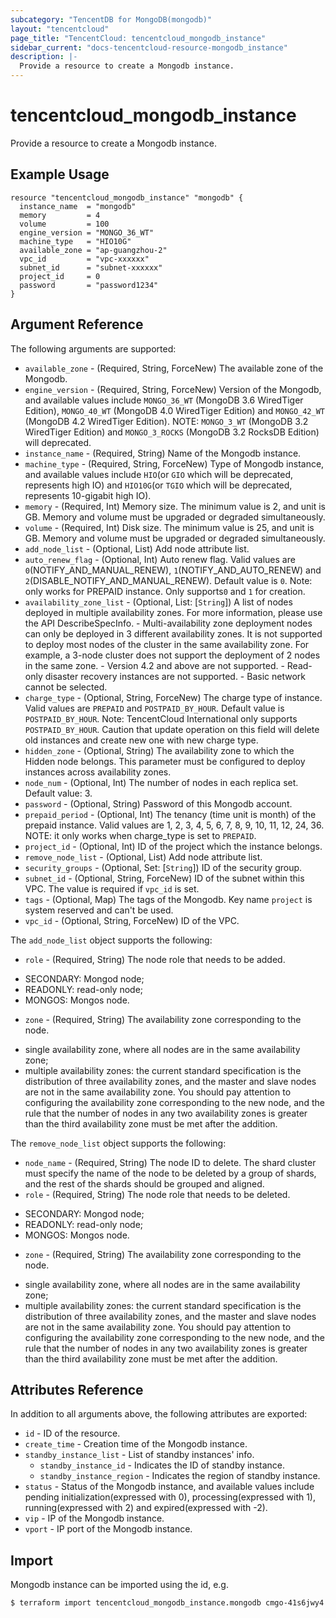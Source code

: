 ```yaml
---
subcategory: "TencentDB for MongoDB(mongodb)"
layout: "tencentcloud"
page_title: "TencentCloud: tencentcloud_mongodb_instance"
sidebar_current: "docs-tencentcloud-resource-mongodb_instance"
description: |-
  Provide a resource to create a Mongodb instance.
---
```


# tencentcloud_mongodb_instance

Provide a resource to create a Mongodb instance.

## Example Usage

```hcl
resource "tencentcloud_mongodb_instance" "mongodb" {
  instance_name  = "mongodb"
  memory         = 4
  volume         = 100
  engine_version = "MONGO_36_WT"
  machine_type   = "HIO10G"
  available_zone = "ap-guangzhou-2"
  vpc_id         = "vpc-xxxxxx"
  subnet_id      = "subnet-xxxxxx"
  project_id     = 0
  password       = "password1234"
}
```

## Argument Reference

The following arguments are supported:

* `available_zone` - (Required, String, ForceNew) The available zone of the Mongodb.
* `engine_version` - (Required, String, ForceNew) Version of the Mongodb, and available values include `MONGO_36_WT` (MongoDB 3.6 WiredTiger Edition), `MONGO_40_WT` (MongoDB 4.0 WiredTiger Edition) and `MONGO_42_WT`  (MongoDB 4.2 WiredTiger Edition). NOTE: `MONGO_3_WT` (MongoDB 3.2 WiredTiger Edition) and `MONGO_3_ROCKS` (MongoDB 3.2 RocksDB Edition) will deprecated.
* `instance_name` - (Required, String) Name of the Mongodb instance.
* `machine_type` - (Required, String, ForceNew) Type of Mongodb instance, and available values include `HIO`(or `GIO` which will be deprecated, represents high IO) and `HIO10G`(or `TGIO` which will be deprecated, represents 10-gigabit high IO).
* `memory` - (Required, Int) Memory size. The minimum value is 2, and unit is GB. Memory and volume must be upgraded or degraded simultaneously.
* `volume` - (Required, Int) Disk size. The minimum value is 25, and unit is GB. Memory and volume must be upgraded or degraded simultaneously.
* `add_node_list` - (Optional, List) Add node attribute list.
* `auto_renew_flag` - (Optional, Int) Auto renew flag. Valid values are `0`(NOTIFY_AND_MANUAL_RENEW), `1`(NOTIFY_AND_AUTO_RENEW) and `2`(DISABLE_NOTIFY_AND_MANUAL_RENEW). Default value is `0`. Note: only works for PREPAID instance. Only supports`0` and `1` for creation.
* `availability_zone_list` - (Optional, List: [`String`]) A list of nodes deployed in multiple availability zones. For more information, please use the API DescribeSpecInfo.
			- Multi-availability zone deployment nodes can only be deployed in 3 different availability zones. It is not supported to deploy most nodes of the cluster in the same availability zone. For example, a 3-node cluster does not support the deployment of 2 nodes in the same zone.
			- Version 4.2 and above are not supported.
			- Read-only disaster recovery instances are not supported.
			- Basic network cannot be selected.
* `charge_type` - (Optional, String, ForceNew) The charge type of instance. Valid values are `PREPAID` and `POSTPAID_BY_HOUR`. Default value is `POSTPAID_BY_HOUR`. Note: TencentCloud International only supports `POSTPAID_BY_HOUR`. Caution that update operation on this field will delete old instances and create new one with new charge type.
* `hidden_zone` - (Optional, String) The availability zone to which the Hidden node belongs. This parameter must be configured to deploy instances across availability zones.
* `node_num` - (Optional, Int) The number of nodes in each replica set. Default value: 3.
* `password` - (Optional, String) Password of this Mongodb account.
* `prepaid_period` - (Optional, Int) The tenancy (time unit is month) of the prepaid instance. Valid values are 1, 2, 3, 4, 5, 6, 7, 8, 9, 10, 11, 12, 24, 36. NOTE: it only works when charge_type is set to `PREPAID`.
* `project_id` - (Optional, Int) ID of the project which the instance belongs.
* `remove_node_list` - (Optional, List) Add node attribute list.
* `security_groups` - (Optional, Set: [`String`]) ID of the security group.
* `subnet_id` - (Optional, String, ForceNew) ID of the subnet within this VPC. The value is required if `vpc_id` is set.
* `tags` - (Optional, Map) The tags of the Mongodb. Key name `project` is system reserved and can't be used.
* `vpc_id` - (Optional, String, ForceNew) ID of the VPC.

The `add_node_list` object supports the following:

* `role` - (Required, String) The node role that needs to be added.
- SECONDARY: Mongod node;
- READONLY: read-only node;
- MONGOS: Mongos node.
* `zone` - (Required, String) The availability zone corresponding to the node.
- single availability zone, where all nodes are in the same availability zone;
- multiple availability zones: the current standard specification is the distribution of three availability zones, and the master and slave nodes are not in the same availability zone. You should pay attention to configuring the availability zone corresponding to the new node, and the rule that the number of nodes in any two availability zones is greater than the third availability zone must be met after the addition.

The `remove_node_list` object supports the following:

* `node_name` - (Required, String) The node ID to delete. The shard cluster must specify the name of the node to be deleted by a group of shards, and the rest of the shards should be grouped and aligned.
* `role` - (Required, String) The node role that needs to be deleted.
- SECONDARY: Mongod node;
- READONLY: read-only node;
- MONGOS: Mongos node.
* `zone` - (Required, String) The availability zone corresponding to the node.
- single availability zone, where all nodes are in the same availability zone;
- multiple availability zones: the current standard specification is the distribution of three availability zones, and the master and slave nodes are not in the same availability zone. You should pay attention to configuring the availability zone corresponding to the new node, and the rule that the number of nodes in any two availability zones is greater than the third availability zone must be met after the addition.

## Attributes Reference

In addition to all arguments above, the following attributes are exported:

* `id` - ID of the resource.
* `create_time` - Creation time of the Mongodb instance.
* `standby_instance_list` - List of standby instances' info.
  * `standby_instance_id` - Indicates the ID of standby instance.
  * `standby_instance_region` - Indicates the region of standby instance.
* `status` - Status of the Mongodb instance, and available values include pending initialization(expressed with 0),  processing(expressed with 1), running(expressed with 2) and expired(expressed with -2).
* `vip` - IP of the Mongodb instance.
* `vport` - IP port of the Mongodb instance.


## Import

Mongodb instance can be imported using the id, e.g.

```
$ terraform import tencentcloud_mongodb_instance.mongodb cmgo-41s6jwy4
```

